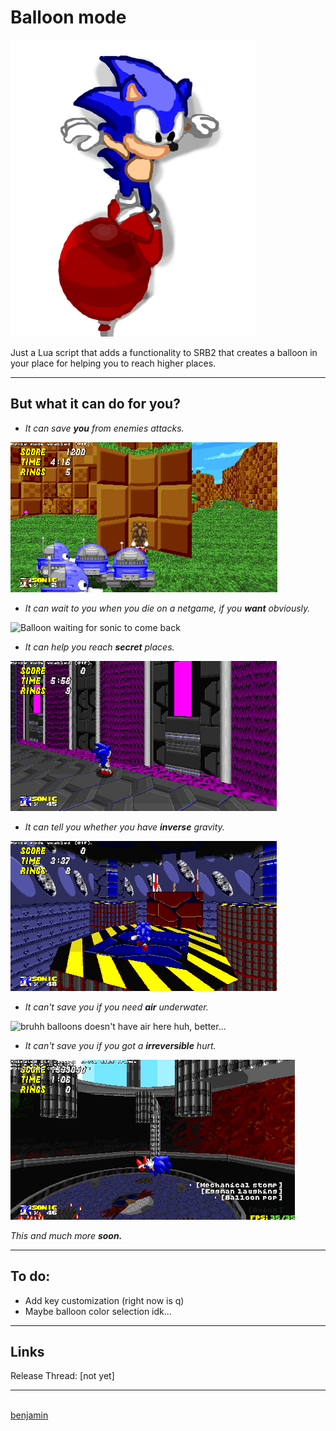# Balloon mode

![Sonic falling into a balloon](media/balloonlua2.png)

Just a Lua script that adds a functionality to SRB2 that creates a balloon in your place for helping you to reach higher places.

---

## But what it can do for you?

* *It can save **you** from enemies attacks.*

![Balloon saving sonic hehe](media/enemies.gif)

* *It can wait to you when you die on a netgame, if you **want** obviously.*

![Balloon waiting for sonic to come back](media/dedplace.gif)

* *It can help you reach **secret** places.*

![Sonic watching pink waterfall wait what](media/secret.gif)

* *It can tell you whether you have **inverse** gravity.*

![fuckkk you ballooon shiiiitititit](media/gravflipped.gif)

* *It can't save you if you need **air** underwater.*

![bruhh balloons doesn't have air here huh, better...](media/underwater.gif)

* *It can't save you if you got a **irreversible** hurt.*

![oh noooooooooooo (note: needs patience but i want to make it irreversible)](media/irreversible.gif)

*This and much more **soon.***

---

## **To do:**

* Add key customization (right now is q)
* Maybe balloon color selection idk...

---

## **Links**

Release Thread: [not yet]

---
\
[benjamin](https://github.com/benjaminfretez)
